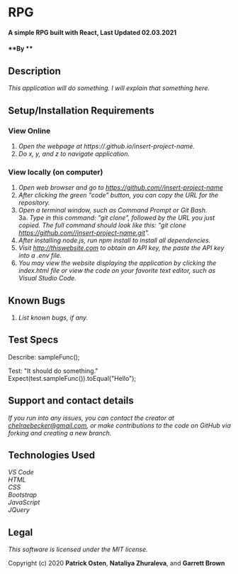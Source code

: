 # RPG

#### A simple RPG built with React, Last Updated 02.03.2021

#### **By **

## Description

_This application will do something. I will explain that something here._

## Setup/Installation Requirements
### View Online
1. _Open the webpage at https://.github.io/insert-project-name._
2. _Do x, y, and z to navigate application._

### View locally (on computer)
1. _Open web browser and go to https://github.com//insert-project-name_
2. _After clicking the green "code" button, you can copy the URL for the repository._
3. _Open a terminal window, such as Command Prompt or Git Bash._<br>
  3a. _Type in this command: "git clone", followed by the URL you just copied. The full command should look like this: "git clone https://github.com//insert-project-name.git"._
4. _After installing node.js, run npm install to install all dependencies._
5. _Visit http://thiswebsite.com to obtain an API key, the paste the API key into a .env file._
4. _You may view the website displaying the application by clicking the index.html file or view the code on your favorite text editor, such as Visual Studio Code._

## Known Bugs

1. _List known bugs, if any._

## Test Specs

Describe: sampleFunc();

Test: "It should do something."<br>
Expect(test.sampleFunc()).toEqual("Hello"); <br>

## Support and contact details

_If you run into any issues, you can contact the creator at chelraebecker@gmail.com, or make contributions to the code on GitHub via forking and creating a new branch._

## Technologies Used

_VS Code_ <br />
_HTML_ <br />
_CSS_ <br />
_Bootstrap_ <br />
_JavaScript_ <br />
_JQuery_

## Legal

*This software is licensed under the MIT license.*

Copyright (c) 2020 **Patrick Osten**, **Nataliya Zhuraleva**, and **Garrett Brown**

